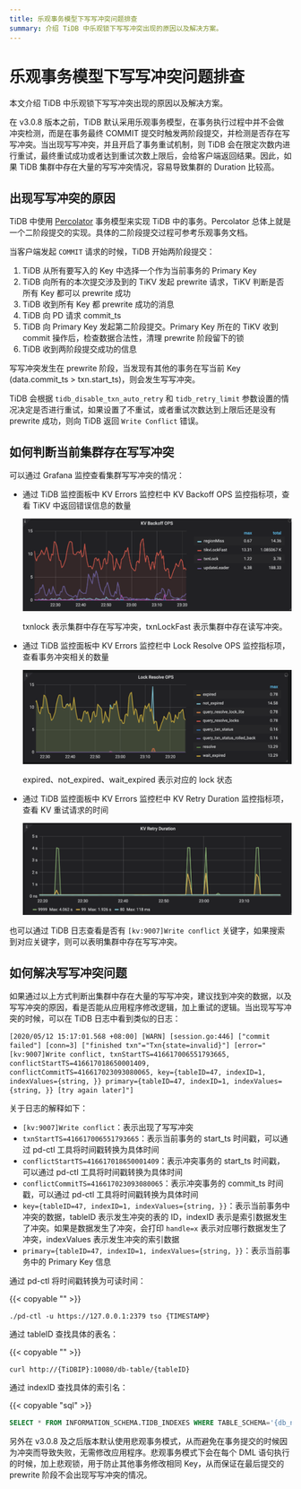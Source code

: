 ```yaml
---
title: 乐观事务模型下写写冲突问题排查
summary: 介绍 TiDB 中乐观锁下写写冲突出现的原因以及解决方案。
---
```


# 乐观事务模型下写写冲突问题排查

本文介绍 TiDB 中乐观锁下写写冲突出现的原因以及解决方案。

在 v3.0.8 版本之前，TiDB 默认采用乐观事务模型，在事务执行过程中并不会做冲突检测，而是在事务最终 COMMIT 提交时触发两阶段提交，并检测是否存在写写冲突。当出现写写冲突，并且开启了事务重试机制，则 TiDB 会在限定次数内进行重试，最终重试成功或者达到重试次数上限后，会给客户端返回结果。因此，如果 TiDB 集群中存在大量的写写冲突情况，容易导致集群的 Duration 比较高。

## 出现写写冲突的原因

TiDB 中使用 [Percolator](https://www.usenix.org/legacy/event/osdi10/tech/full_papers/Peng.pdf) 事务模型来实现 TiDB 中的事务。Percolator 总体上就是一个二阶段提交的实现。具体的二阶段提交过程可参考乐观事务文档。

当客户端发起 `COMMIT` 请求的时候，TiDB 开始两阶段提交：

1. TiDB 从所有要写入的 Key 中选择一个作为当前事务的 Primary Key
2. TiDB 向所有的本次提交涉及到的 TiKV 发起 prewrite 请求，TiKV 判断是否所有 Key 都可以 prewrite 成功
3. TiDB 收到所有 Key 都 prewrite 成功的消息
4. TiDB 向 PD 请求 commit_ts
5. TiDB 向 Primary Key 发起第二阶段提交。Primary Key 所在的 TiKV 收到 commit 操作后，检查数据合法性，清理 prewrite 阶段留下的锁
6. TiDB 收到两阶段提交成功的信息

写写冲突发生在 prewrite 阶段，当发现有其他的事务在写当前 Key (data.commit_ts > txn.start_ts)，则会发生写写冲突。

TiDB 会根据 `tidb_disable_txn_auto_retry` 和 `tidb_retry_limit` 参数设置的情况决定是否进行重试，如果设置了不重试，或者重试次数达到上限后还是没有 prewrite 成功，则向 TiDB 返回 `Write Conflict` 错误。

## 如何判断当前集群存在写写冲突

可以通过 Grafana 监控查看集群写写冲突的情况：

* 通过 TiDB 监控面板中 KV Errors 监控栏中 KV Backoff OPS 监控指标项，查看 TiKV 中返回错误信息的数量

    ![kv-backoff-ops](/media/troubleshooting-write-conflict-kv-backoff-ops.png)

    txnlock 表示集群中存在写写冲突，txnLockFast 表示集群中存在读写冲突。

* 通过 TiDB 监控面板中 KV Errors 监控栏中 Lock Resolve OPS 监控指标项，查看事务冲突相关的数量

    ![lock-resolve-ops](/media/troubleshooting-write-conflict-lock-resolve-ops.png)

    expired、not_expired、wait_expired 表示对应的 lock 状态

* 通过 TiDB 监控面板中 KV Errors 监控栏中 KV Retry Duration 监控指标项，查看 KV 重试请求的时间

    ![kv-retry-duration](/media/troubleshooting-write-conflict-kv-retry-duration.png)

也可以通过 TiDB 日志查看是否有 `[kv:9007]Write conflict` 关键字，如果搜索到对应关键字，则可以表明集群中存在写写冲突。

## 如何解决写写冲突问题

如果通过以上方式判断出集群中存在大量的写写冲突，建议找到冲突的数据，以及写写冲突的原因，看是否能从应用程序修改逻辑，加上重试的逻辑。当出现写写冲突的时候，可以在 TiDB 日志中看到类似的日志：

```log
[2020/05/12 15:17:01.568 +08:00] [WARN] [session.go:446] ["commit failed"] [conn=3] ["finished txn"="Txn{state=invalid}"] [error="[kv:9007]Write conflict, txnStartTS=416617006551793665, conflictStartTS=416617018650001409, conflictCommitTS=416617023093080065, key={tableID=47, indexID=1, indexValues={string, }} primary={tableID=47, indexID=1, indexValues={string, }} [try again later]"]
```

关于日志的解释如下：

* `[kv:9007]Write conflict`：表示出现了写写冲突
* `txnStartTS=416617006551793665`：表示当前事务的 start_ts 时间戳，可以通过 pd-ctl 工具将时间戳转换为具体时间
* `conflictStartTS=416617018650001409`：表示冲突事务的 start_ts 时间戳，可以通过 pd-ctl 工具将时间戳转换为具体时间
* `conflictCommitTS=416617023093080065`：表示冲突事务的 commit_ts 时间戳，可以通过 pd-ctl 工具将时间戳转换为具体时间
* `key={tableID=47, indexID=1, indexValues={string, }}`：表示当前事务中冲突的数据，tableID 表示发生冲突的表的 ID，indexID 表示是索引数据发生了冲突。如果是数据发生了冲突，会打印 `handle=x` 表示对应哪行数据发生了冲突，indexValues 表示发生冲突的索引数据
* `primary={tableID=47, indexID=1, indexValues={string, }}`：表示当前事务中的 Primary Key 信息

通过 pd-ctl 将时间戳转换为可读时间：

{{< copyable "" >}}

```shell
./pd-ctl -u https://127.0.0.1:2379 tso {TIMESTAMP}
```

通过 tableID 查找具体的表名：

{{< copyable "" >}}

```shell
curl http://{TiDBIP}:10080/db-table/{tableID}
```

通过 indexID 查找具体的索引名：

{{< copyable "sql" >}}

```sql
SELECT * FROM INFORMATION_SCHEMA.TIDB_INDEXES WHERE TABLE_SCHEMA='{db_name}' AND TABLE_NAME='{table_name}' AND INDEX_ID={indexID};
```

另外在 v3.0.8 及之后版本默认使用悲观事务模式，从而避免在事务提交的时候因为冲突而导致失败，无需修改应用程序。悲观事务模式下会在每个 DML 语句执行的时候，加上悲观锁，用于防止其他事务修改相同 Key，从而保证在最后提交的 prewrite 阶段不会出现写写冲突的情况。
